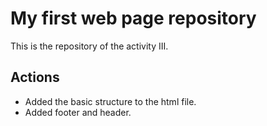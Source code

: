 # My first web page repository 

This is the repository of the activity III.

## Actions

- Added the basic structure to the html file.
- Added footer and header.

